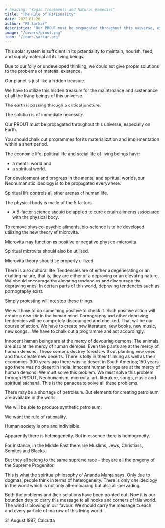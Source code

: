 ```yaml
---
# heading: "Yogic Treatments and Natural Remedies"
title: "The Rule of Rationality"
date: 2022-01-20
author: "PR Sarkar"
description: "Our PROUT must be propagated throughout this universe, especially on Earth"
image: "/covers/prout.png"
icon: "/icons/sarkar.png"
---
```



This solar system is sufficient in its potentiality to maintain, nourish, feed, and supply material all its living beings.

Due to our folly or undeveloped thinking, we could not give proper solutions to the problems of material existence. 

Our planet is just like a hidden treasure. 

We have to utilize this hidden treasure for the maintenance and sustenance of all the living beings of this universe.

The earth is passing through a critical juncture. 

The solution is of immediate necessity. 

Our PROUT must be propagated throughout this universe, especially on Earth. 

You should chalk out programmes for its materialization and implementation within a short period.

The economic life, political life and social life of living beings have:
- a mental world and
- a spiritual world. 

For development and progress in the mental and spiritual worlds, our Neohumanistic ideology is to be propagated everywhere. 

Spiritual life controls all other arenas of human life.

The physical body is made of the 5 factors.
-   A <!-- quinquelemental --> 5-factor science should be applied to cure certain ailments associated with the physical body. 

To remove physico-psychic ailments, bio-science is to be developed utilizing the new theory of microvita. 

Microvita may function as positive or negative physico-microvita. 

Spiritual microvita should also be utilized. 

Microvita theory should be properly utilized.



There is also cultural life. Tendencies are of either a degenerating or an exalting nature, that is, they are either of a depraving or an elevating nature. We should encourage the elevating tendencies and discourage the depraving ones. In certain parts of this world, depraving tendencies such as pornography exist. 

Simply protesting will not stop these things. 

We will have to do something positive to check it. Such positive action will create a new stir in the human mind. Pornography and other depraving tendencies will be completely discouraged and checked. That will be our course of action. We have to create new literature, new books, new music, new songs… We have to chalk out a programme and act accordingly.

Innocent human beings are at the mercy of devouring demons. The animals are also at the mercy of human demons. Even the plants are at the mercy of human demons. These demons destroy forests without planting new ones and thus create new deserts. There is folly in their thinking as well as their economics. 300 years ago there was no desert in South America; 150 years ago there was no desert in India. Innocent human beings are at the mercy of human demons. We must solve this problem. We must solve this problem through PROUT, Neohumanism, microvita, art, literature, songs, music and spiritual sádhaná. This is the panacea to solve all these problems.

There may be a shortage of petroleum. But elements for creating petroleum are available in the world.

We will be able to produce synthetic petroleum.

We want the rule of rationality. 

Human society is one and indivisible. 

Apparently there is heterogeneity. But in essence there is homogeneity. 

For instance, in the Middle East there are Muslims, Jews, Christians, Semites and Blacks. 

But they all belong to the same supreme race – they are all the progeny of the Supreme Progenitor. 

This is what the spiritual philosophy of Ananda Marga says. Only due to dogmas, people think in terms of heterogeneity. There is only one ideology in the world which is not only all-embracing but also all-pervading.

Both the problems and their solutions have been pointed out. Now it is our bounden duty to carry this message to all nooks and corners of this world. The wind is blowing in our favour. We should carry the message to each and every particle of marrow of this living world.

31 August 1987, Calcutta

<!-- Published in: 
A Few Problems Solved Part 8
Prout in a Nutshell Part 12 [a compilation]
Chapter 2Previous chapter: The Rule of RationalityNext chapter: The Origin of Existential StaminaBeginning of book	Prout in a Nutshell Part 12 [a compilation]
Sin, Crime and Law

Published in: 
Prout in a Nutshell Part 12 [a compilation]

Notes:
from section on “Ku”, Discourse 27
Shabda Cayaniká Part 4 -->


